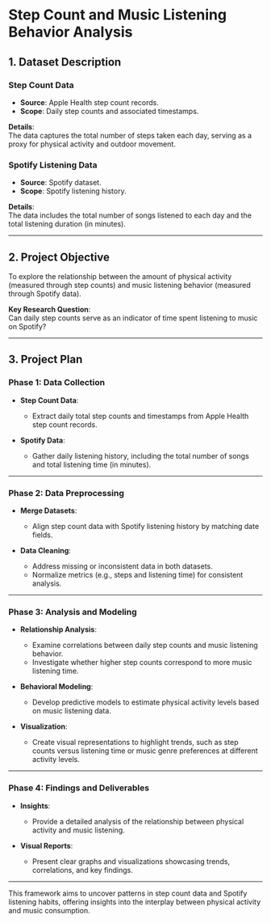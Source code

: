 # Step Count and Music Listening Behavior Analysis

## 1. Dataset Description

### **Step Count Data**
- **Source**: Apple Health step count records.  
- **Scope**: Daily step counts and associated timestamps.

**Details**:  
The data captures the total number of steps taken each day, serving as a proxy for physical activity and outdoor movement.

### **Spotify Listening Data**
- **Source**: Spotify dataset.  
- **Scope**: Spotify listening history.  

**Details**:  
The data includes the total number of songs listened to each day and the total listening duration (in minutes).  

---

## 2. Project Objective

To explore the relationship between the amount of physical activity (measured through step counts) and music listening behavior (measured through Spotify data).  

**Key Research Question**:  
Can daily step counts serve as an indicator of time spent listening to music on Spotify?

---

## 3. Project Plan

### **Phase 1: Data Collection**

- **Step Count Data**:  
  - Extract daily total step counts and timestamps from Apple Health step count records.

- **Spotify Data**:  
  - Gather daily listening history, including the total number of songs and total listening time (in minutes).

---

### **Phase 2: Data Preprocessing**

- **Merge Datasets**:  
  - Align step count data with Spotify listening history by matching date fields.  

- **Data Cleaning**:  
  - Address missing or inconsistent data in both datasets.  
  - Normalize metrics (e.g., steps and listening time) for consistent analysis.

---

### **Phase 3: Analysis and Modeling**

- **Relationship Analysis**:  
  - Examine correlations between daily step counts and music listening behavior.  
  - Investigate whether higher step counts correspond to more music listening time.  

- **Behavioral Modeling**:  
  - Develop predictive models to estimate physical activity levels based on music listening data.  

- **Visualization**:  
  - Create visual representations to highlight trends, such as step counts versus listening time or music genre preferences at different activity levels.

---

### **Phase 4: Findings and Deliverables**

- **Insights**:  
  - Provide a detailed analysis of the relationship between physical activity and music listening.  

- **Visual Reports**:  
  - Present clear graphs and visualizations showcasing trends, correlations, and key findings.  

---

This framework aims to uncover patterns in step count data and Spotify listening habits, offering insights into the interplay between physical activity and music consumption.
